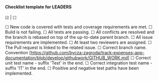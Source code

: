#### Checklist template for LEADERS

&#x2611; | &#x2610;

&#x2610; New code is covered with tests and coverage requirements are met.
&#x2610; Build is not failing.
&#x2610; All tests are passing.
&#x2610; All conflicts are resolved and the branch is rebased on top of the up-to-date parent branch.
&#x2610; All issue requirements are implemented.
&#x2610; At least two reviewers are assigned.
&#x2610; The Pull request is linked to the related issue.
&#x2610; Correct branch name. Convention [https://github.com/bycza-zagroda/track-expenses-app-documentation/blob/develop/githubwork/GITHUB_WORK.md]
&#x2610; Correct unit test name - suffix 'Test' in the end.
&#x2610; Correct integration test name - suffix 'IT' in the end.
&#x2610; Positive and negative test paths have been implemented.
